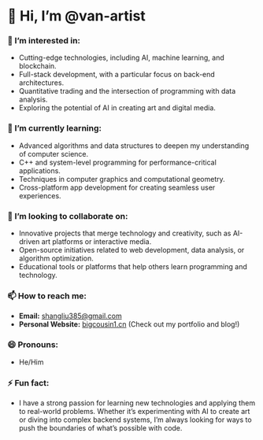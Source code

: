 # 👋 Hi, I’m @van-artist

### 👀 I’m interested in:
- Cutting-edge technologies, including AI, machine learning, and blockchain.
- Full-stack development, with a particular focus on back-end architectures.
- Quantitative trading and the intersection of programming with data analysis.
- Exploring the potential of AI in creating art and digital media.

### 🌱 I’m currently learning:
- Advanced algorithms and data structures to deepen my understanding of computer science.
- C++ and system-level programming for performance-critical applications.
- Techniques in computer graphics and computational geometry.
- Cross-platform app development for creating seamless user experiences.

### 💞️ I’m looking to collaborate on:
- Innovative projects that merge technology and creativity, such as AI-driven art platforms or interactive media.
- Open-source initiatives related to web development, data analysis, or algorithm optimization.
- Educational tools or platforms that help others learn programming and technology.

### 📫 How to reach me:
- **Email:** shangliu385@gmail.com
- **Personal Website:** [bigcousin1.cn](https://bigcousin1.cn) (Check out my portfolio and blog!)

### 😄 Pronouns:
- He/Him

### ⚡ Fun fact:
- I have a strong passion for learning new technologies and applying them to real-world problems. Whether it’s experimenting with AI to create art or diving into complex backend systems, I’m always looking for ways to push the boundaries of what’s possible with code.
